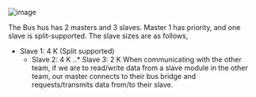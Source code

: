 
![image](https://github.com/user-attachments/assets/22a702e8-ceb0-4a80-801d-5e97c7401b16)

The Bus hus has 2 masters and 3 slaves. Master 1 has priority, and one slave is split-supported. The slave sizes are as follows,
* Slave 1: 4 K (Split supported)
  * Slave 2: 4 K
..* Slave 3: 2 K
When communicating with the other team, if we are to read/write data from a slave module in the other team, our master connects to their bus bridge and requests/transmits data from/to their slave.
